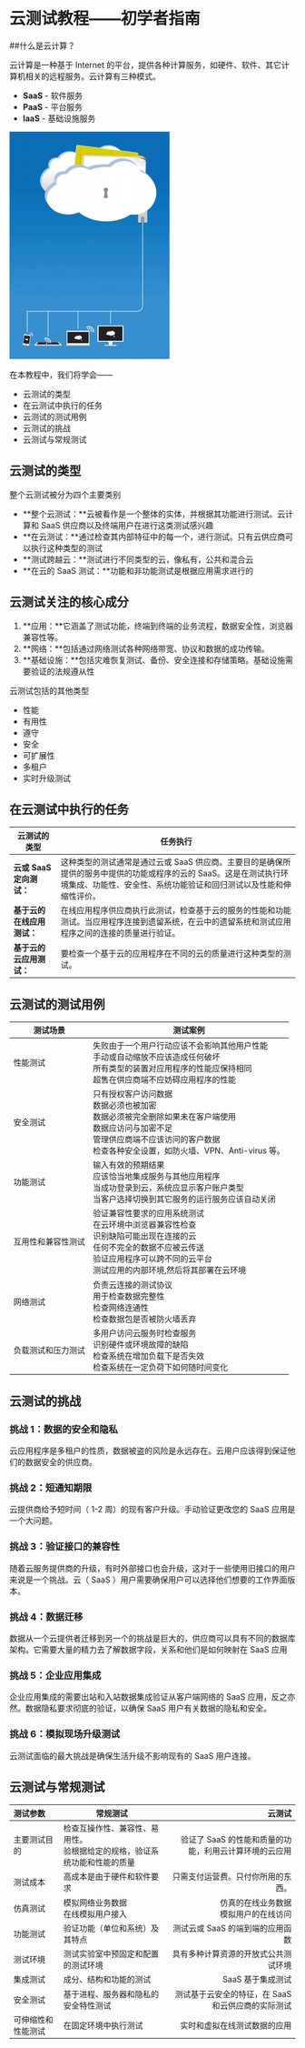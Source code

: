 # 云测试教程——初学者指南

##什么是云计算？

云计算是一种基于 Internet 的平台，提供各种计算服务，如硬件、软件、其它计算机相关的远程服务。云计算有三种模式。

- **SaaS** - 软件服务
- **PaaS** - 平台服务
- **IaaS** - 基础设施服务

![](./images/052515_0939_CloudTesting1.png)

在本教程中，我们将学会——

- 云测试的类型
- 在云测试中执行的任务
- 云测试的测试用例
- 云测试的挑战
- 云测试与常规测试 

## 云测试的类型

整个云测试被分为四个主要类别

- **整个云测试：**云被看作是一个整体的实体，并根据其功能进行测试。云计算和 SaaS 供应商以及终端用户在进行这类测试感兴趣
- **在云测试：**通过检查其内部特征中的每一个，进行测试。只有云供应商可以执行这种类型的测试
- **测试跨越云：**测试进行不同类型的云，像私有，公共和混合云
- **在云的 SaaS 测试：**功能和非功能测试是根据应用需求进行的

## 云测试关注的核心成分

1. **应用：**它涵盖了测试功能，终端到终端的业务流程，数据安全性，浏览器兼容性等。
2. **网络：**包括通过网络测试各种网络带宽、协议和数据的成功传输。
3. **基础设施：**包括灾难恢复测试、备份、安全连接和存储策略。基础设施需要验证的法规遵从性

云测试包括的其他类型

- 性能
- 有用性
- 遵守
- 安全
- 可扩展性
- 多租户
- 实时升级测试

## 在云测试中执行的任务

| 云测试的类型 | 任务执行 |
|------------|---------|
| **云或 SaaS 定向测试：** | 这种类型的测试通常是通过云或 SaaS 供应商。主要目的是确保所提供的服务中提供的功能或程序的云的 SaaS。这是在测试执行环境集成、功能性、安全性、系统功能验证和回归测试以及性能和伸缩性评价。 |
| **基于云的在线应用测试：** | 在线应用程序供应商执行此测试，检查基于云的服务的性能和功能测试。当应用程序连接到遗留系统，在云中的遗留系统和测试应用程序之间的连接的质量进行验证。 |
| **基于云的云应用测试：** | 要检查一个基于云的应用程序在不同的云的质量进行这种类型的测试。 |

## 云测试的测试用例

| 测试场景 | 测试案例 |
|---------|---------|
| 性能测试 |	失败由于一个用户行动应该不会影响其他用户性能 <br/> 手动或自动缩放不应该造成任何破坏 <br/> 所有类型的装置对应用程序的性能应保持相同 <br/> 超售在供应商端不应妨碍应用程序的性能 |
| 安全测试 | 只有授权客户访问数据  <br/> 数据必须也被加密  <br/> 数据必须被完全删除如果未在客户端使用 <br/> 数据应访问与加密不足 <br/> 管理供应商端不应该访问的客户数据 <br/> 检查各种安全设置，如防火墙、VPN、Anti-virus 等。 |
| 功能测试 |	输入有效的预期结果 <br/> 应该恰当地集成服务与其他应用程序 <br/> 当成功登录到云，系统应显示客户账户类型 <br/> 当客户选择切换到其它服务的运行服务应该自动关闭  |
| 互用性和兼容性测试 | 验证兼容性要求的应用系统测试 <br/>在云环境中浏览器兼容性检查 <br/>识别缺陷可能出现在连接的云 <br/>任何不完全的数据不应被云传送 <br/> 验证应用程序可以跨不同的云平台 <br/>测试应用的内部环境,然后将其部署在云环境 | 
| 网络测试 |  负责云连接的测试协议 <br/> 用于检查数据完整性 <br/> 检查网络连通性 <br/> 检查数据包是否被防火墙丢弃 |
| 负载测试和压力测试	| 多用户访问云服务时检查服务 <br/> 识别硬件或环境故障的缺陷  <br/> 检查系统在增加负载下是否失效 <br/> 检查系统在一定负荷下如何随时间变化 |

## 云测试的挑战

### 挑战 1：数据的安全和隐私

云应用程序是多租户的性质，数据被盗的风险是永远存在。云用户应该得到保证他们的数据安全的供应商。

### 挑战 2：短通知期限

云提供商给予短时间（ 1-2 周）的现有客户升级。手动验证更改您的 SaaS 应用是一个大问题。

### 挑战 3：验证接口的兼容性

随着云服务提供商的升级，有时外部接口也会升级，这对于一些使用旧接口的用户来说是一个挑战。云（ SaaS ）用户需要确保用户可以选择他们想要的工作界面版本。

### 挑战 4：数据迁移

数据从一个云提供者迁移到另一个的挑战是巨大的，供应商可以具有不同的数据库架构。它需要大量的精力去了解数据字段，关系和他们是如何映射在 SaaS 应用

### 挑战 5：企业应用集成

企业应用集成的需要出站和入站数据集成验证从客户端网络的 SaaS 应用，反之亦然。数据隐私要求彻底的验证，以确保 SaaS 用户有关数据的隐私和安全。

### 挑战 6：模拟现场升级测试

云测试面临的最大挑战是确保生活升级不影响现有的 SaaS 用户连接。

## 云测试与常规测试

| 测试参数 |	常规测试 | 云测试 |
|:------|----------|-------:|
| 主要测试目的 |	检查互操作性、兼容性、易用性。<br/> 验根据给定的规格，验证系统功能和性能的质量 | 验证了 SaaS 的性能和质量的功能，利用云计算环境的云应用 |
| 测试成本 |	 高成本是由于硬件和软件要求 |只需支付运营费。只付你所用的东西。 |
| 仿真测试 |	 模拟网络业务数据 <br/> 在线模拟用户接入 |仿真的在线业务数据 <br/> 模拟用户的在线访问 |
| 功能测试	| 验证功能（单位和系统）及其特点 | 测试云或 SaaS 的端到端的应用函数 |
| 测试环境	| 测试实验室中预固定和配置的测试环境 | 具有多种计算资源的开放式公共测试环境 |
| 集成测试|	成分、结构和功能的测试 |  SaaS 基于集成测试 |
| 安全测试 |	基于进程、服务器和隐私的安全特性测试 | 测试基于云安全的特征，在 SaaS 和云供应商的实际测试 |
| 可伸缩性和性能测试	| 在固定环境中执行测试 |  实时和虚拟在线测试数据的应用 |